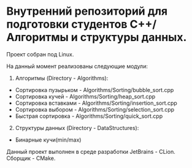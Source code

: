 # Внутренний репозиторий для подготовки студентов С++/Алгоритмы и структуры данных.

Проект собран под Linux.

На данный момент реализованы следующие модули:

1. Алгоритмы (Directory - Algorithms):
  * Сортировка пузырьком - Algorithms/Sorting/bubble_sort.cpp
  * Сортировка кучей     - Algorithms/Sorting/heap_sort.cpp
  * Сортировка вставками - Algorithms/Sorting/insertion_sort.cpp
  * Сортировка выбором   - Algorithms/Sorting/selection_sort.cpp
  * Быстрая сортировка   - Algorithms/Sorting/quick_sort.cpp
2. Структуры данных (Directory - DataStructures):
  * Бинарные кучи(min/max)

Данный проект выполнен в среде разработки JetBrains - CLion. Сборщик - CMake.
